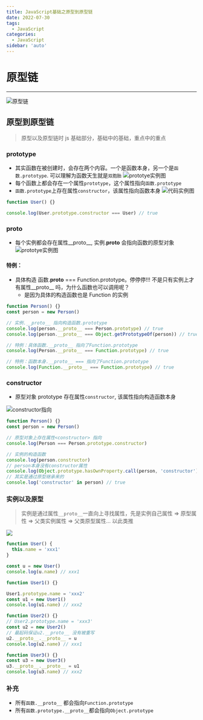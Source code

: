 ```yaml
---
title: JavaScript基础之原型到原型链
date: 2022-07-30
tags:
  - JavaScript
categories:
  - JavaScript
sidebar: 'auto'
---
```


# 原型链

<hr />

![原型链](https://img-blog.csdnimg.cn/1113671d34be4143874943f49e94233b.png#pic_center)

## 原型到原型链

> 原型以及原型链时 js 基础部分，基础中的基础，重点中的重点

### prototype

- 其实函数在被创建时，会存在两个内容。一个是函数本身，另一个是`函数.prototype`. 可以理解为函数天生就是`双胞胎`
![prototye实例图](https://img-blog.csdnimg.cn/7a816f3b38b74cf7a347a2a6c388a824.png#pic_center)
- 每个函数上都会存在一个属性`prototype`，这个属性指向`函数.prototype`
- `函数.prototype`上存在属性`constructor`，该属性指向函数本身
![代码实例图](https://img-blog.csdnimg.cn/06f7752febc94f579ef8afa73b14698d.png#pic_center)

```js
function User() {}

console.log(User.prototype.constructor === User) // true
```

### __proto__

- 每个实例都会存在属性__proto__, 实例.__proto__ 会指向函数的原型对象
![prototye实例图](https://img-blog.csdnimg.cn/107ed94464f54a778783812e740b47dd.png#pic_center)
#### 特例：
- 具体构造 函数.__proto__ === Function.prototype。停停停!!! 不是只有实例上才有属性__proto__ 吗，为什么函数也可以调用呢？
  - 是因为具体的构造函数也是 Function 的实例

```js
function Person() {}
const person = new Person()

// 实例.__proto__ 指向构造函数.prototype
console.log(person.__proto__ === Person.prototype) // true
console.log(person.__proto__ === Object.getPrototypeOf(person)) // true

// 特例：具体函数.__proto__ 指向了Function.prototype
console.log(Person.__proto__ === Function.prototype) // true

// 特例：函数本身.__proto__ === 指向了Function.prototype
console.log(Function.__proto__ === Function.prototype) // true
```

### constructor

- 原型对象 prototype 存在属性`constructor`, 该属性指向构造函数本身

![constructor指向](https://img-blog.csdnimg.cn/eb8295acf6da4667a19bec328ce3e4b8.png#pic_center)

```js
function Person() {}
const person = new Person()

// 原型对象上存在属性<constructor> 指向
console.log(Person === Person.prototype.constructor)

// 实例的构造函数
console.log(person.constructor)
// person本身没有constructor属性
console.log(Object.prototype.hasOwnProperty.call(person, 'constructor')) // false
// 其实是通过原型继承来的
console.log('constructor' in person) // true
```

### 实例以及原型

> 实例是通过属性`__proto__`一直向上寻找属性，先是实例自己属性 => 原型属性 => 父类实例属性 => 父类原型属性... 以此类推

![](https://img-blog.csdnimg.cn/cd54f4eaeaed466b8a692f0d25613a18.png#pic_center)

```js
function User() {
  this.name = 'xxx1'
}

const u = new User()
console.log(u.name) // xxx1

function User1() {}

User1.prototype.name = 'xxx2'
const u1 = new User1()
console.log(u1.name) // xxx2

function User2() {}
// User2.prototype.name = 'xxx3'
const u2 = new User2()
// 最起码保证u2.__proto__ 没有被重写
u2.__proto__.__proto__ = u
console.log(u2.name) // xxx1

function User3() {}
const u3 = new User3()
u3.__proto__.__proto__ = u1
console.log(u3.name) // xxx2
```

### 补充

- 所有`函数.__proto__` 都会指向`Function.prototype`
- 所有`函数.prototype.__proto__`都会指向`Object.prototype`
